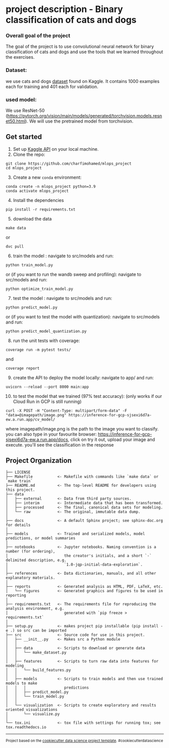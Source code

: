 project description - Binary classification of cats and dogs
==============================
### Overall goal of the project

The goal of the project is to use convolutional neural network for binary classification of cats and dogs and use the tools that we learned throughout the exercises.

### Dataset:

we use cats and dogs [dataset](https://www.kaggle.com/datasets/alifrahman/dataset-for-wbc-classification) found on Kaggle. It contains 1000 examples each for training and 401 each for validation.


### used model: 

We use  ResNet-50 (https://pytorch.org/vision/main/models/generated/torchvision.models.resnet50.html). We will use the pretrained model from torchvision.

Get started
------------
1. Set up [Kaggle API](https://adityashrm21.github.io/Setting-Up-Kaggle/) on your local machine.
2. Clone the repo:
```
git clone https://github.com/charfimohamed/mlops_project
cd mlops_project
```
3. Create a new `conda` environment:
```
conda create -n mlops_project python=3.9
conda activate mlops_project
```
4. Install the dependencies
```
pip install -r requirements.txt
```
5. download the data
```
make data  
```
or
```
dvc pull
```
6. train the model : navigate to src/models and run: 
```
python train_model.py
```
or (if you want to run the wandb sweep and profiling): navigate to src/models and run:
```
python optimize_train_model.py
```
7. test the model : navigate to src/models and run: 
```
python predict_model.py
```
or (if you want to test the model with quantization): navigate to src/models and run:
```
python predict_model_quantization.py
```
8. run the unit tests with coverage:
```
coverage run -m pytest tests/
```
and 
```
coverage report
```
9. create the API to deploy the model locally: navigate to app/ and run:
```
uvicorn --reload --port 8000 main:app
```
10. to test the model that we trained (97% test accuracy): 
(only works if our Cloud Run in GCP is still running)
```
curl -X POST -H "Content-Type: multipart/form-data" -F "data=@imagepath/image.png" https://inference-for-gcp-sjsexi6d7a-ew.a.run.app/cv_model/
```
where imagepath/image.png is the path to the image you want to classify.
you can also type in your favourite browser:  https://inference-for-gcp-sjsexi6d7a-ew.a.run.app/docs, click on try it out, upload your image and execute. you'll see the classification in the response


Project Organization
------------

    ├── LICENSE
    ├── Makefile           <- Makefile with commands like `make data` or `make train`
    ├── README.md          <- The top-level README for developers using this project.
    ├── data
    │   ├── external       <- Data from third party sources.
    │   ├── interim        <- Intermediate data that has been transformed.
    │   ├── processed      <- The final, canonical data sets for modeling.
    │   └── raw            <- The original, immutable data dump.
    │
    ├── docs               <- A default Sphinx project; see sphinx-doc.org for details
    │
    ├── models             <- Trained and serialized models, model predictions, or model summaries
    │
    ├── notebooks          <- Jupyter notebooks. Naming convention is a number (for ordering),
    │                         the creator's initials, and a short `-` delimited description, e.g.
    │                         `1.0-jqp-initial-data-exploration`.
    │
    ├── references         <- Data dictionaries, manuals, and all other explanatory materials.
    │
    ├── reports            <- Generated analysis as HTML, PDF, LaTeX, etc.
    │   └── figures        <- Generated graphics and figures to be used in reporting
    │
    ├── requirements.txt   <- The requirements file for reproducing the analysis environment, e.g.
    │                         generated with `pip freeze > requirements.txt`
    │
    ├── setup.py           <- makes project pip installable (pip install -e .) so src can be imported
    ├── src                <- Source code for use in this project.
    │   ├── __init__.py    <- Makes src a Python module
    │   │
    │   ├── data           <- Scripts to download or generate data
    │   │   └── make_dataset.py
    │   │
    │   ├── features       <- Scripts to turn raw data into features for modeling
    │   │   └── build_features.py
    │   │
    │   ├── models         <- Scripts to train models and then use trained models to make
    │   │   │                 predictions
    │   │   ├── predict_model.py
    │   │   └── train_model.py
    │   │
    │   └── visualization  <- Scripts to create exploratory and results oriented visualizations
    │       └── visualize.py
    │
    └── tox.ini            <- tox file with settings for running tox; see tox.readthedocs.io


--------

<p><small>Project based on the <a target="_blank" href="https://drivendata.github.io/cookiecutter-data-science/">cookiecutter data science project template</a>. #cookiecutterdatascience</small></p>
